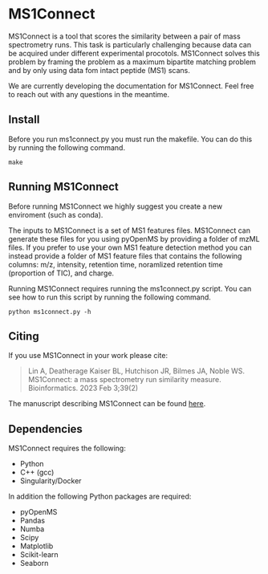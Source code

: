 # MS1Connect

MS1Connect is a tool that scores the similarity between a pair of mass
spectrometry runs. This task is particularly challenging because data can be
acquired under different experimental procotols. MS1Connect solves this problem
by framing the problem as a maximum bipartite matching problem and by only using
data fom intact peptide (MS1) scans.

We are currently developing the documentation for MS1Connect. Feel free to reach
out with any questions in the meantime.

## Install
Before you run ms1connect.py you must run the makefile. You can do this by
running the following command.
```
make
```

## Running MS1Connect
Before running MS1Connect we highly suggest you create a new enviroment (such as
conda).

The inputs to MS1Connect is a set of MS1 features files. MS1Connect can generate
these files for you using pyOpenMS by providing a folder of mzML files. If you
prefer to use your own MS1 feature detection method you can instead provide a
folder of MS1 feature files that contains the following columns: m/z, intensity,
retention time, noramlized retention time (proportion of TIC), and charge.

Running MS1Connect requires running the ms1connect.py script. You can see how to
run this script by running the following command.
```
python ms1connect.py -h
```

## Citing
If you use MS1Connect in your work please cite:
>Lin A, Deatherage Kaiser BL, Hutchison JR, Bilmes JA, Noble WS. MS1Connect: a
>mass spectrometry run similarity measure. Bioinformatics. 2023 Feb 3;39(2)

The manuscript describing MS1Connect can be found <a
href="https://academic.oup.com/bioinformatics/article/39/2/btad058/7005198">here</a>.


## Dependencies
MS1Connect requires the following:
- Python
- C++ (gcc)
- Singularity/Docker

In addition the following Python packages are required:
- pyOpenMS
- Pandas
- Numba
- Scipy
- Matplotlib
- Scikit-learn
- Seaborn 
